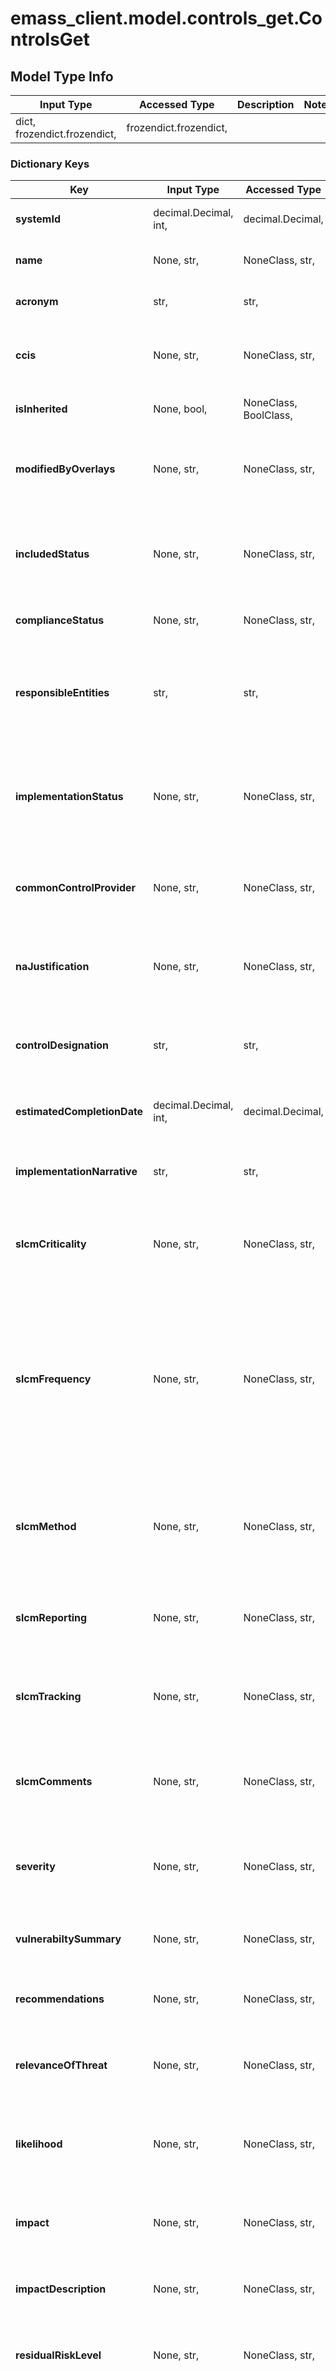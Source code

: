 # emass_client.model.controls_get.ControlsGet

## Model Type Info
Input Type | Accessed Type | Description | Notes
------------ | ------------- | ------------- | -------------
dict, frozendict.frozendict,  | frozendict.frozendict,  |  | 

### Dictionary Keys
Key | Input Type | Accessed Type | Description | Notes
------------ | ------------- | ------------- | ------------- | -------------
**systemId** | decimal.Decimal, int,  | decimal.Decimal,  | [Required] Unique system record identifier. | [optional] value must be a 64 bit integer
**name** | None, str,  | NoneClass, str,  | [Read-only] Name of the system record. | [optional] 
**acronym** | str,  | str,  | [Required] Acronym of the system record. | [optional] 
**ccis** | None, str,  | NoneClass, str,  | [Read-only] Comma separated list of CCIs associated with the control. | [optional] 
**isInherited** | None, bool,  | NoneClass, BoolClass,  | [Read-only] Indicates whether a control is inherited. | [optional] 
**modifiedByOverlays** | None, str,  | NoneClass, str,  | [Read-only] List of overlays that affect the control. | [optional] must be one of ["Privacy", "Requirements", "Concurrency", ] 
**includedStatus** | None, str,  | NoneClass, str,  | [Read-only] Indicates the manner by which a control was included in the system’s categorization. | [optional] 
**complianceStatus** | None, str,  | NoneClass, str,  | [Read-only] Compliance of the control. | [optional] 
**responsibleEntities** | str,  | str,  | [Required] Include written description of Responsible Entities that are responsible for the Security Control. Character Limit &#x3D; 2,000. | [optional] 
**implementationStatus** | None, str,  | NoneClass, str,  | [Optional] Implementation Status of the Security Control for the information system. | [optional] must be one of ["Planned", "Implemented", "Inherited", "Not Applicable", "Manually Inherited", ] 
**commonControlProvider** | None, str,  | NoneClass, str,  | [Conditional] Indicate the type of Common Control Provider for an “Inherited” Security Control. | [optional] must be one of ["DoD", "Component", "Enclave", ] 
**naJustification** | None, str,  | NoneClass, str,  | [Conditional] Provide justification for Security Controls deemed Not Applicable to the system. | [optional] 
**controlDesignation** | str,  | str,  | [Required] Control designations | [optional] must be one of ["Common", "System-Specific", "Hybrid", ] 
**estimatedCompletionDate** | decimal.Decimal, int,  | decimal.Decimal,  | [Required] Field is required for Implementation Plan. | [optional] 
**implementationNarrative** | str,  | str,  | [Required] Includes security control comments. Character Limit &#x3D; 2,000. | [optional] 
**slcmCriticality** | None, str,  | NoneClass, str,  | [Conditional] Criticality of Security Control regarding SLCM. Character Limit &#x3D; 2,000. | [optional] 
**slcmFrequency** | None, str,  | NoneClass, str,  | [Conditional] SLCM frequency | [optional] must be one of ["Constantly", "Daily", "Weekly", "Monthly", "Quarterly", "Semi-Annually", "Annually", "Every Two Years", "Every Three Years", "Undetermined", ] 
**slcmMethod** | None, str,  | NoneClass, str,  | [Conditional] SLCM method utilized | [optional] must be one of ["Automated", "Semi-Automated", "Manual", "Undetermined", ] 
**slcmReporting** | None, str,  | NoneClass, str,  | [Conditional] Method for reporting Security Control for SLCM. Character Limit &#x3D; 2,000. | [optional] 
**slcmTracking** | None, str,  | NoneClass, str,  | [Conditional] How Non-Compliant Security Controls will be tracked for SLCM. Character Limit &#x3D; 2,000. | [optional] 
**slcmComments** | None, str,  | NoneClass, str,  | [Conditional] Additional comments for Security Control regarding SLCM. Character Limit &#x3D; 4,000. | [optional] 
**severity** | None, str,  | NoneClass, str,  | [Optional] Values include the following options (Very Low, Low, Moderate,High,Very High) | [optional] must be one of ["Very Low", "Low", "Moderate", "High", "Very High", ] 
**vulnerabiltySummary** | None, str,  | NoneClass, str,  | [Optional] Include vulnerability summary. Character Limit &#x3D; 2,000. | [optional] 
**recommendations** | None, str,  | NoneClass, str,  | [Optional] Include recommendations. Character Limit &#x3D; 2,000. | [optional] 
**relevanceOfThreat** | None, str,  | NoneClass, str,  | [Optional] Values include the following options (Very Low, Low, Moderate,High,Very High) | [optional] must be one of ["Very Low", "Low", "Moderate", "High", "Very High", ] 
**likelihood** | None, str,  | NoneClass, str,  | [Optional] Values include the following options (Very Low, Low, Moderate,High,Very High) | [optional] must be one of ["Very Low", "Low", "Moderate", "High", "Very High", ] 
**impact** | None, str,  | NoneClass, str,  | [Optional] Values include the following options (Very Low, Low, Moderate,High,Very High) | [optional] must be one of ["Very Low", "Low", "Moderate", "High", "Very High", ] 
**impactDescription** | None, str,  | NoneClass, str,  | [Optional] Include description of Security Control’s impact. | [optional] 
**residualRiskLevel** | None, str,  | NoneClass, str,  | [Optional] Values include the following options (Very Low, Low, Moderate,High,Very High) | [optional] must be one of ["Very Low", "Low", "Moderate", "High", "Very High", ] 
**testMethod** | None, str,  | NoneClass, str,  | [Optional] Identifies the assessment method / combination that will determine if the security requirements are implemented correctly. | [optional] must be one of ["Test", "Interview", "Examine", "Test, Interview", "Test, Examine", "Interview, Examine", "Test, Interview, Examine", ] 

[[Back to Model list]](../../README.md#documentation-for-models) [[Back to API list]](../../README.md#documentation-for-api-endpoints) [[Back to README]](../../README.md)

